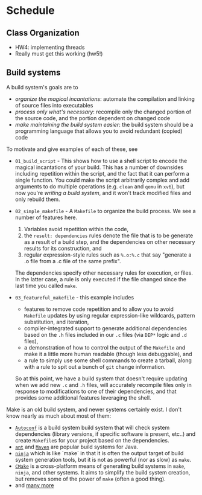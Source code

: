 # Schedule

## Class Organization

- HW4: implementing threads
- Really must get this working (hw5!)

## Build systems

A build system's goals are to

- *organize the magical incantations*: automate the compilation and linking of source files into executables
- *process only what's necessary*: recompile only the changed portion of the source code, and the portion dependent on changed code
- *make maintaining the build system easier*: the build system should be a programming language that allows you to avoid redundant (copied) code

To motivate and give examples of each of these, see

- `01_build_script` - This shows how to use a shell script to encode the magical incantations of your build.
	This has a number of downsides including repetition within the script, and the fact that it can perform a single function.
	You could make the script arbitrarily complex and add arguments to do multiple operations (e.g. `clean` and `qemu` in `xv6`), but now you're *writing a build system*, and it won't track modified files and only rebuild them.
- `02_simple_makefile` - A `Makefile` to organize the build process.
	We see a number of features here.

	1. Variables avoid repetition within the code,
	1. the `result: dependencies` rules denote the file that is to be generate as a result of a build step, and the dependencies on other necessary results for its construction, and
	1. regular expression-style rules such as `%.o:%.c` that say "generate a .o file from a .c file of the same prefix".

	The dependencies specify other necessary rules for execution, or files.
	In the latter case, a rule is only executed if the file changed since the last time you called `make`.
- `03_featureful_makefile` - this example includes

    - features to remove code repetition and to allow you to avoid `Makefile` updates by using regular expression-like wildcards, pattern substitution, and iteration,
	- compiler-integrated support to generate additional dependencies based on the `.h` files included in our `.c` files (via `DEP*` logic and `.d` files),
	- a demonstration of how to control the output of the `Makefile` and make it a little more human readable (though less debuggable), and
	- a rule to simply use some shell commands to create a tarball, along with a rule to spit out a bunch of `git` change information.

	So at this point, we have a build system that doesn't require updating when we add new `.c` and `.h` files, will accurately recompile files only in response to modifications to one of their dependencies, and that provides some additional features leveraging the shell.

Make is an old build system, and newer systems certainly exist.
I don't know nearly as much about most of them:

- [`Autoconf`](https://en.wikipedia.org/wiki/Autoconf) is a build system build system that will check system dependencies (library versions, if specific software is present, etc..) and create `Makefile`s for your project based on the dependencies.
- [`ant`](https://en.wikipedia.org/wiki/Apache_Ant) and [`Maven`](https://en.wikipedia.org/wiki/Apache_Maven) are popular build systems for Java.
- [`ninja`](https://en.wikipedia.org/wiki/Ninja_(build_system)) which is like `make` in that it is often the output target of build system generation tools, but it is not as powerful (nor as slow) as `make`.
- [`CMake`](https://en.wikipedia.org/wiki/CMake) is a cross-platform means of generating build systems in `make`, `ninja`, and other systems.
	It aims to simplify the build system creation, but removes some of the power of `make` (often a good thing).
- and [many more](https://en.wikipedia.org/wiki/List_of_build_automation_software)
